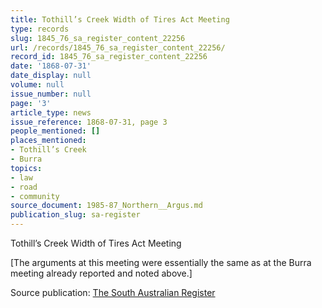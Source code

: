 ```yaml
---
title: Tothill’s Creek Width of Tires Act Meeting
type: records
slug: 1845_76_sa_register_content_22256
url: /records/1845_76_sa_register_content_22256/
record_id: 1845_76_sa_register_content_22256
date: '1868-07-31'
date_display: null
volume: null
issue_number: null
page: '3'
article_type: news
issue_reference: 1868-07-31, page 3
people_mentioned: []
places_mentioned:
- Tothill’s Creek
- Burra
topics:
- law
- road
- community
source_document: 1985-87_Northern__Argus.md
publication_slug: sa-register
---
```


Tothill’s Creek Width of Tires Act Meeting

[The arguments at this meeting were essentially the same as at the Burra meeting already reported and noted above.]

Source publication: [The South Australian Register](/publications/sa-register/)
